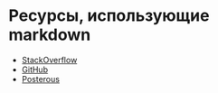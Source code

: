 Ресурсы, использующие markdown
==============================

- [StackOverflow](http://stackoverflow.com/editing-help)
- [GitHub](http://github.github.com/github-flavored-markdown/)
- [Posterous](http://posterous.com/help/markdown)
